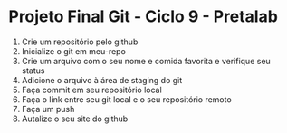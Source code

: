 <h1>Projeto Final Git - Ciclo 9 - Pretalab</h1>

1. Crie um repositório pelo github
2. Inicialize o git em meu-repo
3. Crie um arquivo com o seu nome e comida favorita e verifique seu status
4. Adicione o arquivo à área de staging do git
5. Faça commit em seu repositório local
6. Faça o link entre seu git local e o seu repositório remoto
7. Faça um push
8. Autalize o seu site do github
